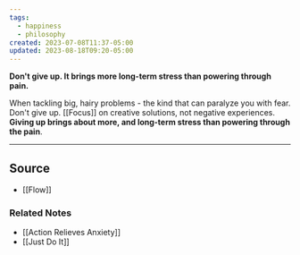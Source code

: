 ```yaml
---
tags:
  - happiness
  - philosophy
created: 2023-07-08T11:37-05:00
updated: 2023-08-18T09:20-05:00
---
```

**Don't give up. It brings more long-term stress than powering through pain.**

When tackling big, hairy problems - the kind that can paralyze you with fear. Don't give up. [[Focus]] on creative solutions, not negative experiences. **Giving up brings about more, and long-term stress than powering through the pain**.

---

## Source
- [[Flow]]

### Related Notes
- [[Action Relieves Anxiety]] 
- [[Just Do It]]